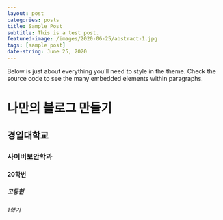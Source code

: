```yaml
---
layout: post
categories: posts
title: Sample Post
subtitle: This is a test post.
featured-image: /images/2020-06-25/abstract-1.jpg
tags: [sample post]
date-string: June 25, 2020
---
```


Below is just about everything you'll need to style in the theme. Check the source code to see the many embedded elements within paragraphs.

# 나만의 블로그 만들기

## 경일대학교 

### 사이버보안학과

#### 20학번

##### 고동현

###### 1학기 



